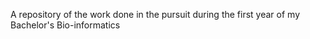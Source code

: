 A repository of the work done in the pursuit during the first year of my Bachelor's Bio-informatics

